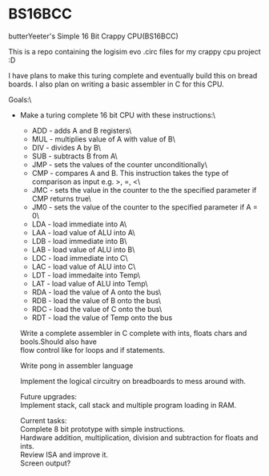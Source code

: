 # BS16BCC
butterYeeter's Simple 16 Bit Crappy CPU(BS16BCC)

This is a repo containing the logisim evo .circ files for my crappy cpu project :D

I have plans to make this turing complete and eventually build this on bread boards. I also plan on writing a basic assembler in C for this CPU.

Goals:\
- Make a turing complete 16 bit CPU with these instructions:\
    - ADD - adds A and B registers\
    - MUL - multiplies value of A with value of B\
    - DIV - divides A by B\
    - SUB - subtracts B from A\
    - JMP - sets the values of the counter unconditionally\
    - CMP - compares A and B. This instruction takes the type of comparison as input e.g. >, =, <\
    - JMC - sets the value in the counter to the the specified parameter if CMP returns true\
    - JM0 - sets the value of the counter to the specified parameter if A = 0\
    - LDA - load immediate into A\
    - LAA - load value of ALU into A\
    - LDB - load immediate into B\
    - LAB - load value of ALU into B\
    - LDC - load immediate into C\
    - LAC - load value of ALU into C\
    - LDT - load immedaite into Temp\
    - LAT - load value of ALU into Temp\
    - RDA - load the value of A onto the bus\
    - RDB - load the value of B onto the bus\
    - RDC - load the value of C onto the bus\
    - RDT - load the value of Temp onto the bus
    
    Write a complete assembler in C complete with ints, floats chars and bools.Should also have\
    flow control like for loops and if statements.
  
    Write pong in assembler language
  
    Implement the logical circuitry on breadboards to mess around with.
  
    Future upgrades:\
        Implement stack, call stack and multiple program loading in RAM.
  
  
    Current tasks:\
        Complete 8 bit prototype with simple instructions.\
        Hardware addition, multiplication, division and subtraction for floats and ints.\
        Review ISA and improve it.\
        Screen output?
    
    
